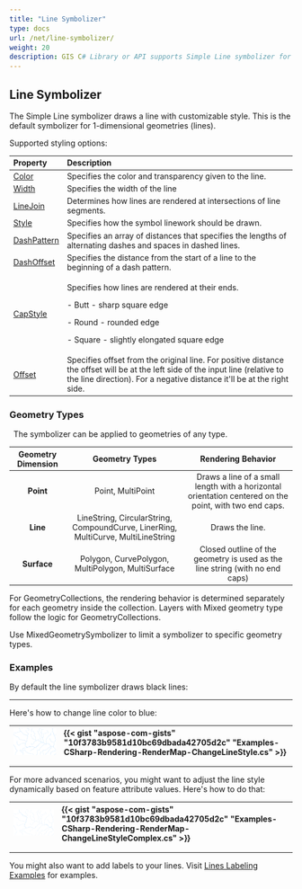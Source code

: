 ```yaml
---
title: "Line Symbolizer"
type: docs
url: /net/line-symbolizer/
weight: 20
description: GIS C# Library or API supports Simple Line symbolizer for 1-dimensional geometries lines and can be applied on geometries of any type like Point, Line, Surface.
---
```


## **Line Symbolizer**
The Simple Line symbolizer draws a line with customizable style. This is the default symbolizer for 1-dimensional geometries (lines). 

Supported styling options:

|**Property**|**Description**|
| :- | :- |
|[Color](https://reference.aspose.com/gis/net/aspose.gis.rendering.symbolizers/simpleline/properties/color)|Specifies the color and transparency given to the line.|
|[Width](https://reference.aspose.com/gis/net/aspose.gis.rendering.symbolizers/simpleline/properties/width)|Specifies the width of the line|
|[LineJoin](https://reference.aspose.com/gis/net/aspose.gis.rendering.symbolizers/simpleline/properties/linejoin)|Determines how lines are rendered at intersections of line segments.|
|[Style](https://reference.aspose.com/gis/net/aspose.gis.rendering.symbolizers/simpleline/properties/style)|Specifies how the symbol linework should be drawn.|
|[DashPattern](https://reference.aspose.com/gis/net/aspose.gis.rendering.symbolizers/simpleline/properties/dashpattern)|Specifies an array of distances that specifies the lengths of alternating dashes and spaces in dashed lines.|
|[DashOffset](https://reference.aspose.com/gis/net/aspose.gis.rendering.symbolizers/simpleline/properties/dashoffset)|Specifies the distance from the start of a line to the beginning of a dash pattern.|
|[CapStyle](https://reference.aspose.com/gis/net/aspose.gis.rendering.symbolizers/simpleline/properties/capstyle)|<p>Specifies how lines are rendered at their ends.</p><p>- Butt - sharp square edge</p><p>- Round - rounded edge</p><p>- Square - slightly elongated square edge</p>|
|[Offset](https://reference.aspose.com/gis/net/aspose.gis.rendering.symbolizers/simpleline/properties/offset)|Specifies offset from the original line. For positive distance the offset will be at the left side of the input line (relative to the line direction). For a negative distance it'll be at the right side.|
### **Geometry Types**
` `The symbolizer can be applied to geometries of any type.

|**Geometry Dimension**|**Geometry Types**|**Rendering Behavior**|
| :-: | :-: | :-: |
|**Point**|Point, MultiPoint|Draws a line of a small length with a horizontal orientation centered on the point, with two end caps.|
|**Line**|LineString, CircularString, CompoundCurve, LinerRing, MultiCurve, MultiLineString|Draws the line.|
|**Surface**|Polygon, CurvePolygon, MultiPolygon, MultiSurface|Closed outline of the geometry is used as the line string (with no end caps)|


For GeometryCollections, the rendering behavior is determined separately for each geometry inside the collection. Layers with Mixed geometry type follow the logic for GeometryCollections.

Use MixedGeometrySymbolizer to limit a symbolizer to specific geometry types.

### **Examples**
By default the line symbolizer draws black lines:





-----
Here's how to change line color to blue:



|![todo:image_alt_text](line-symbolizer_1.png)|{{< gist "aspose-com-gists" "10f3783b9581d10bc69dbada42705d2c" "Examples-CSharp-Rendering-RenderMap-ChangeLineStyle.cs" >}}|
| :- | :- |


-----


For more advanced scenarios, you might want to adjust the line style dynamically based on feature attribute values. Here's how to do that:



|![todo:image_alt_text](line-symbolizer_2.png)|{{< gist "aspose-com-gists" "10f3783b9581d10bc69dbada42705d2c" "Examples-CSharp-Rendering-RenderMap-ChangeLineStyleComplex.cs" >}}|
| :- | :- |






-----
You might also want to add labels to your lines. Visit [Lines Labeling Examples](/gis/net/simple-labeling/#simplelabeling-lineslabelingexamples) for examples.
